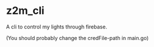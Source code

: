 # z2m_cli
A cli to control my lights through firebase.

(You should probably change the credFile-path in main.go)

